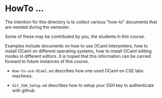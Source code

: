 # HowTo ...

The intention for this directory is to collect various "how-to"
documents that are needed during the semester.

Some of these may be contributed by you, the students in this course.

Examples include documents on how to use OCaml interpreters, how to
install OCaml on different operating systems, how to install OCaml
editing modes in different editors.  It is hoped that this information
can be carried forward to future instances of this course.


+ `How-to-use-OCaml.md` describes how one used OCaml on CSE labs
  machines.

+ `Git_SSH_Setup.md` describes how to setup your SSH key to
  authenticate with github.
